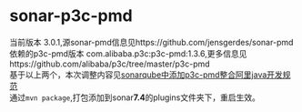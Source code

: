 # sonar-p3c-pmd
当前版本 3.0.1,源sonar-pmd信息见https://github.com/jensgerdes/sonar-pmd  
依赖的p3c-pmd版本 com.alibaba.p3c:p3c-pmd:1.3.6,更多信息见https://github.com/alibaba/p3c/tree/master/p3c-pmd  
基于以上两个，本次调整内容见[sonarqube中添加p3c-pmd整合阿里java开发规范](https://www.jianshu.com/p/a3a58ac368be)  
通过`mvn package`,打包添加到sonar**7.4**的plugins文件夹下，重启生效。  
